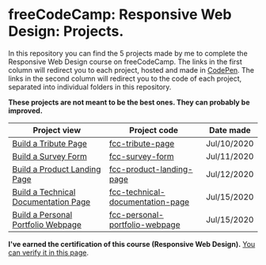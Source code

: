 # freeCodeCamp: Responsive Web Design: Projects.

In this repository you can find the 5 projects made by me to complete the Responsive Web Design course on freeCodeCamp. The links in the first column will redirect you to each project, hosted and made in [CodePen](https://codepen.io/). The links in the second column will redirect you to the code of each project, separated into individual folders in this repository.

**These projects are not meant to be the best ones. They can probably be improved.**

Project view | Project code | Date made
-------- | -------- | ---------
[Build a Tribute Page](https://codepen.io/josedefreitas/full/ZEQopOo) | [fcc-tribute-page](/fcc-tribute-page) | Jul/10/2020
[Build a Survey Form](https://codepen.io/josedefreitas/full/yLeEPzY) | [fcc-survey-form](/fcc-survey-form) | Jul/11/2020
[Build a Product Landing Page](https://codepen.io/josedefreitas/full/MWKBaVK) | [fcc-product-landing-page](/fcc-product-landing-page) | Jul/12/2020
[Build a Technical Documentation Page](https://codepen.io/josedefreitas/full/VweBEbL) | [fcc-technical-documentation-page](/fcc-technical-documentation-page) | Jul/15/2020
[Build a Personal Portfolio Webpage](https://codepen.io/josedefreitas/full/MWKqMzg) | [fcc-personal-portfolio-webpage](/fcc-personal-portfolio-webpage) | Jul/15/2020

**I've earned the certification of this course (Responsive Web Design).** [You can verify it in this page](https://www.freecodecamp.org/certification/josedefreitas/responsive-web-design).
